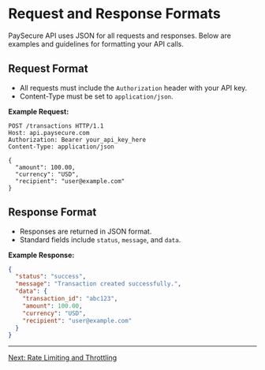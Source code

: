 # Request and Response Formats

PaySecure API uses JSON for all requests and responses. Below are examples and guidelines for formatting your API calls.

## Request Format
- All requests must include the `Authorization` header with your API key.
- Content-Type must be set to `application/json`.

**Example Request:**
```http
POST /transactions HTTP/1.1
Host: api.paysecure.com
Authorization: Bearer your_api_key_here
Content-Type: application/json

{
  "amount": 100.00,
  "currency": "USD",
  "recipient": "user@example.com"
}
```

## Response Format
- Responses are returned in JSON format.
- Standard fields include `status`, `message`, and `data`.

**Example Response:**
```json
{
  "status": "success",
  "message": "Transaction created successfully.",
  "data": {
    "transaction_id": "abc123",
    "amount": 100.00,
    "currency": "USD",
    "recipient": "user@example.com"
  }
}
```

---

[Next: Rate Limiting and Throttling](./rate-limiting.md)
